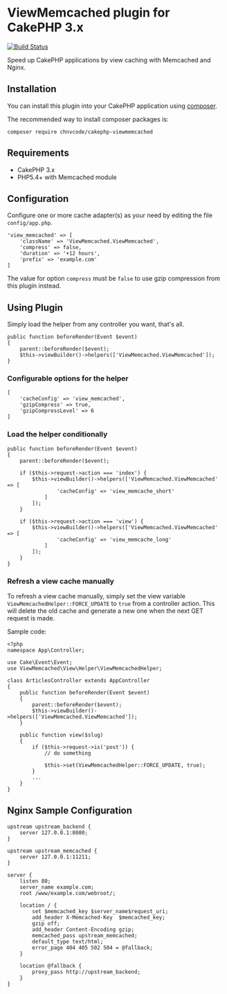 # ViewMemcached plugin for CakePHP 3.x

[![Build Status](https://travis-ci.org/chnvcode/cakephp-viewmemcached.svg?branch=master)](https://travis-ci.org/chnvcode/cakephp-viewmemcached)

Speed up CakePHP applications by view caching with Memcached and Nginx.

## Installation

You can install this plugin into your CakePHP application using [composer](http://getcomposer.org).

The recommended way to install composer packages is:

```
composer require chnvcode/cakephp-viewmemcached
```

## Requirements

* CakePHP 3.x
* PHP5.4+ with Memcached module

## Configuration

Configure one or more cache adapter(s) as your need by editing the file `config/app.php`.

```
'view_memcached' => [
    'className' => 'ViewMemcached.ViewMemcached',
    'compress' => false,
    'duration' => '+12 hours',
    'prefix' => 'example.com'
]
```

The value for option `compress` must be `false` to use gzip compression from this plugin instead.

## Using Plugin

Simply load the helper from any controller you want, that's all.

```
public function beforeRender(Event $event)
{
    parent::beforeRender($event);
    $this->viewBuilder()->helpers(['ViewMemcached.ViewMemcached']);
}
```
### Configurable options for the helper

```
[
    'cacheConfig' => 'view_memcached',
    'gzipCompress' => true,
    'gzipCompressLevel' => 6
]
```

### Load the helper conditionally

```
public function beforeRender(Event $event)
{
    parent::beforeRender($event);

    if ($this->request->action === 'index') {
        $this->viewBuilder()->helpers(['ViewMemcached.ViewMemcached' => [
                'cacheConfig' => 'view_memcache_short'
            ]
        ]);
    }

    if ($this->request->action === 'view') {
        $this->viewBuilder()->helpers(['ViewMemcached.ViewMemcached' => [
                'cacheConfig' => 'view_memcache_long'
            ]
        ]);
    }
}
```
### Refresh a view cache manually

To refresh a view cache manually, simply set the view variable `ViewMemcachedHelper::FORCE_UPDATE` to `true` from a controller action.
This will delete the old cache and generate a new one when the next GET request is made.

Sample code:

```
<?php
namespace App\Controller;

use Cake\Event\Event;
use ViewMemcached\View\Helper\ViewMemcachedHelper;

class ArticlesController extends AppController
{
    public function beforeRender(Event $event)
    {
        parent::beforeRender($event);
        $this->viewBuilder()->helpers(['ViewMemcached.ViewMemcached']);
    }    

    public function view($slug)
    { 
        if ($this->request->is('post')) {
            // do something

            $this->set(ViewMemcachedHelper::FORCE_UPDATE, true);
        }
        ...
    }
}
```

## Nginx Sample Configuration

```
upstream upstream_backend {
    server 127.0.0.1:8080;
}

upstream upstream_memcached {
    server 127.0.0.1:11211;
}

server {
    listen 80;
    server_name example.com;
    root /www/example.com/webroot/;

    location / {
        set $memcached_key $server_name$request_uri;
        add_header X-Memcached-Key  $memcached_key;
        gzip off;
        add_header Content-Encoding gzip;
        memcached_pass upstream_memcached;
        default_type text/html;
        error_page 404 405 502 504 = @fallback;
    }

    location @fallback {
        proxy_pass http://upstream_backend;
    }
}
```
